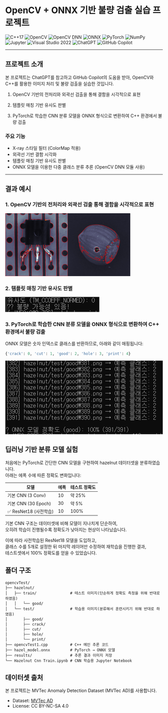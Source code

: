 # OpenCV + ONNX 기반 불량 검출 실습 프로젝트

![C++17](https://img.shields.io/badge/C%2B%2B-17-blue?logo=cplusplus)
![OpenCV](https://img.shields.io/badge/OpenCV-4.x-blue?logo=opencv)
![OpenCV DNN](https://img.shields.io/badge/OpenCV-DNN_Module-green?logo=opencv)
![ONNX](https://img.shields.io/badge/ONNX-ready-lightblue?logo=onnx)
![PyTorch](https://img.shields.io/badge/PyTorch-1.13+-ee4c2c?logo=pytorch)
![NumPy](https://img.shields.io/badge/Library-NumPy-013243?logo=numpy)
![Jupyter](https://img.shields.io/badge/Tool-Jupyter-F37626?logo=jupyter)
![Visual Studio 2022](https://img.shields.io/badge/IDE-Visual%20Studio%202022-blueviolet?logo=visualstudio)
![ChatGPT](https://img.shields.io/badge/AI-ChatGPT-10a37f?logo=openai&logoColor=white)
![GitHub Copilot](https://img.shields.io/badge/AI-GitHub_Copilot-blue?logo=github&logoColor=white)

---

## 프로젝트 소개

본 프로젝트는 ChatGPT를 참고하고 GitHub Copilot의 도움을 받아, OpenCV와 C++를 활용한 이미지 처리 및 불량 검출을 실습한 것입니다.

 1. OpenCV 기반의 전처리와 외곽선 검출을 통해 결함을 시각적으로 표현 
 
 2. 템플릿 매칭 기반 유사도 판별
 
 3. PyTorch로 학습한 CNN 분류 모델을 ONNX 형식으로 변환하여 C++ 환경에서 불량 검출

### 주요 기능
- X-ray 스타일 필터 (ColorMap 적용)
- 외곽선 기반 결함 시각화
- 템플릿 매칭 기반 유사도 판별
- ONNX 모델을 이용한 다중 클래스 분류 추론 (OpenCV DNN 모듈 사용)

---

## 결과 예시
### 1. OpenCV 기반의 전처리와 외곽선 검출 통해 결함을 시각적으로 표현 

<img src="./oepncvTest/refimg/result_good_001.png" alt="외곽선" width="200"/><img src="./oepncvTest/refimg/result_hole_003.png" alt="불량검출" width="200"/>

### 2. 템플릿 매칭 기반 유사도 판별

![기준 이미지](./oepncvTest/refimg/2025-04-24%20122121.jpg)

### 3. PyTorch로 학습한 CNN 분류 모델을 ONNX 형식으로 변환하여 C++ 환경에서 불량 검출

ONNX 모델은 숫자 인덱스로 클래스를 반환하므로, 아래와 같이 매핑됩니다:
```python
{'crack': 0, 'cut': 1, 'good': 2, 'hole': 3, 'print': 4}
```
![기준 이미지](./oepncvTest/refimg/2025-04-24%20122407.jpg)

## 딥러닝 기반 분류 모델 실험

처음에는 PyTorch로 간단한 CNN 모델을 구현하여 hazelnut 데이터셋을 분류하였습니다.  
아래는 에폭 수에 따른 정확도 변화입니다:

| 모델 | 에폭 | 테스트 정확도 |
|------|------|----------------|
| 기본 CNN (3 Conv) | 10 | 약 25% |
| 기본 CNN (30 Epoch) | 30 | 약 5% |
| ✅ ResNet18 (사전학습) | 10 | 100% |

기본 CNN 구조는 데이터셋에 비해 모델이 지나치게 단순하여,  
오히려 학습이 진행될수록 정확도가 낮아지는 현상이 나타났습니다.

이에 따라 사전학습된 ResNet18 모델을 도입하고,  
클래스 수를 5개로 설정한 뒤 마지막 레이어만 수정하여 재학습을 진행한 결과,  
테스트셋에서 100% 정확도를 얻을 수 있었습니다.

## 폴더 구조

```text
opencvTest/
├── hazelnut/
│   ├── train/               # 테스트 이미지(단순하게 정확도 측정을 위해 반대로 하였음)
│   │   └── good/            
│   └── test/                # 학습용 이미지(분류해서 훈련시키기 위해 반대로 하였음)
│       ├── good/
│       ├── crack/
│       ├── cut/
│       ├── hole/
│       └── print/
├── opencvTest1.cpp          # C++ 메인 추론 코드
├── hazel_model.onnx         # PyTorch → ONNX 모델
├── results/                 # 추론 결과 이미지 저장
└── Hazelnut Cnn Train.ipynb # CNN 학습용 Jupyter Notebook
```

## 데이터셋 출처

본 프로젝트는 MVTec Anomaly Detection Dataset (MVTec AD)를 사용합니다.

- Dataset: [MVTec AD](https://www.mvtec.com/company/research/datasets/mvtec-ad)
- License: CC BY-NC-SA 4.0



